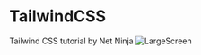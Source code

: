 # TailwindCSS
Tailwind CSS tutorial by Net Ninja
![LargeScreen](https://user-images.githubusercontent.com/79516818/188141183-a62ca4b2-367e-4d52-a777-ff7b2f298e69.png)
